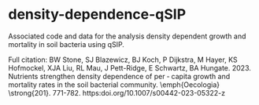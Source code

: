 # density-dependence-qSIP
Associated code and data for the analysis density dependent growth and mortality in soil bacteria using qSIP.

Full citation:
BW Stone, SJ Blazewicz, BJ Koch, P Dijkstra, M Hayer, KS Hofmockel, XJA Liu, RL Mau, J Pett-Ridge, E Schwartz, BA Hungate. 2023.
Nutrients strengthen density dependence of per ‑ capita growth and mortality rates in the soil bacterial community.
\emph{Oecologia} \strong{201}. 771-782. https:doi.org/10.1007/s00442-023-05322-z

